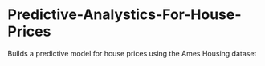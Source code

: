 # Predictive-Analystics-For-House-Prices
Builds a predictive model for house prices using the Ames Housing dataset
